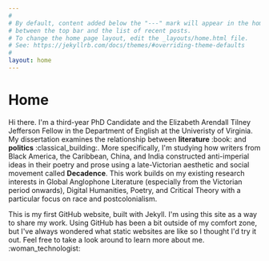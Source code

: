 ```yaml
---
#
# By default, content added below the "---" mark will appear in the home page
# between the top bar and the list of recent posts.
# To change the home page layout, edit the _layouts/home.html file.
# See: https://jekyllrb.com/docs/themes/#overriding-theme-defaults
#
layout: home
---
```


<h1><b>Home</b></h1>
<p>Hi there.  I'm a third-year PhD Candidate and the Elizabeth Arendall Tilney Jefferson Fellow in the Department of English at the Univeristy of Virginia. My dissertation examines the relationship between <b>literature</b> :book: and <b>politics</b> :classical_building:.  More specifically, I'm studying how writers from Black America, the Caribbean, China, and India constructed anti-imperial ideas in their poetry and prose using a late-Victorian aesthetic and social movement called <b>Decadence</b>.  This work builds on my existing research interests in Global Anglophone Literature (especially from the Victorian period onwards), Digital Humanities, Poetry, and Critical Theory with a particular focus on race and postcolonialism.
  
<p>This is my first GitHub website, built with Jekyll. I'm using this site as a way to share my work. Using GitHub has been a bit outside of my comfort zone, but I've always wondered what static websites are like so I thought I'd try it out. Feel free to take a look around to learn more about me.  :woman_technologist: </p>
